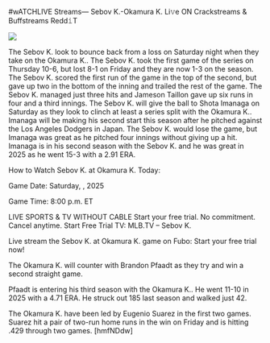 #wATCHLIVE Streams— Sebov K.-Okamura K. Li𝚟e ON Crackstreams & Buffstreams Redd𝚒T  
  
  
[![](https://i.imgur.com/qSNzIqt.png)](https://movie.rssnews.media/ooFlVcim.php)  
  
The Sebov K. look to bounce back from a loss on Saturday night when they take on the Okamura K.. The Sebov K. took the first game of the series on Thursday 10-6, but lost 8-1 on Friday and they are now 1-3 on the season. The Sebov K. scored the first run of the game in the top of the second, but gave up two in the bottom of the inning and trailed the rest of the game. The Sebov K. managed just three hits and Jameson Taillon gave up six runs in four and a third innings. The Sebov K. will give the ball to Shota Imanaga on Saturday as they look to clinch at least a series split with the Okamura K.. Imanaga will be making his second start this season after he pitched against the Los Angeles Dodgers in Japan. The Sebov K. would lose the game, but Imanaga was great as he pitched four innings without giving up a hit. Imanaga is in his second season with the Sebov K. and he was great in 2025 as he went 15-3 with a 2.91 ERA.

How to Watch Sebov K. at Okamura K. Today:

Game Date: Saturday, , 2025

Game Time: 8:00 p.m. ET

LIVE SPORTS & TV WITHOUT CABLE
Start your free trial. No commitment. Cancel anytime.
Start Free Trial
TV: MLB.TV – Sebov K.

Live stream the Sebov K. at Okamura K. game on Fubo: Start your free trial now!

The Okamura K. will counter with Brandon Pfaadt as they try and win a second straight game.

Pfaadt is entering his third season with the Okamura K.. He went 11-10 in 2025 with a 4.71 ERA. He struck out 185 last season and walked just 42.

The Okamura K. have been led by Eugenio Suarez in the first two games. Suarez hit a pair of two-run home runs in the win on Friday and is hitting .429 through two games. [hmfNDdw]